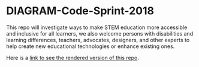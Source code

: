 # DIAGRAM-Code-Sprint-2018
This repo will investigate ways to make STEM education more accessible and inclusive for all learners, we also welcome persons with disabilities and learning differences, teachers, advocates, designers, and other experts to help create new educational technologies or enhance existing ones.

Here is a [link to see the rendered version of this repo](https://benetech.github.io/DIAGRAM-CODE-Sprint-2018/).
